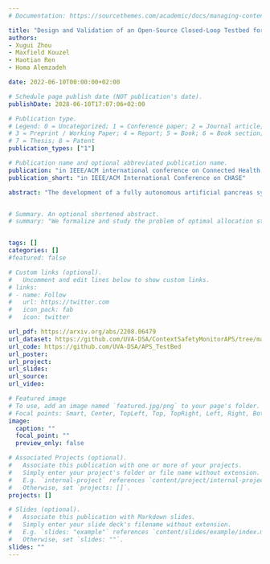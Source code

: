 ```yaml
---
# Documentation: https://sourcethemes.com/academic/docs/managing-content/

title: "Design and Validation of an Open-Source Closed-Loop Testbed for Artificial Pancreas Systems"
authors: 
- Xugui Zhou
- Maxfield Kouzel
- Haotian Ren
- Homa Alemzadeh

date: 2022-06-10T00:00:00+02:00

# Schedule page publish date (NOT publication's date).
publishDate: 2028-06-10T17:07:06+02:00

# Publication type.
# Legend: 0 = Uncategorized; 1 = Conference paper; 2 = Journal article;
# 3 = Preprint / Working Paper; 4 = Report; 5 = Book; 6 = Book section;
# 7 = Thesis; 8 = Patent
publication_types: ["1"]

# Publication name and optional abbreviated publication name.
publication: "in IEEE/ACM international conference on Connected Health: Applications, Systems and Engineering Technologies (CHASE)"
publication_short: "in IEEE/ACM International Conference on CHASE"

abstract: "The development of a fully autonomous artificial pancreas system (APS) to independently regulate the glucose levels of a patient with Type 1 diabetes has been a long-standing goal of diabetes research. A significant barrier to progress is the difficulty of testing new control algorithms and safety features, since clinical trials are time- and resource-intensive. To facilitate ease of validation, we propose an open-source APS testbed by integrating APS controllers with two state-of-the-art glucose simulators and a novel fault injection engine. The testbed is able to reproduce the blood glucose trajectories of real patients from a clinical trial conducted over six months. We evaluate the performance of two closed-loop control algorithms (OpenAPS and Basal Bolus) using the testbed and find that more advanced control algorithms are able to keep blood glucose in a safe region 93.49% and 79.46% of the time on average, compared with 66.18% of the time for the clinical trial. The fault injection engine simulates the real recalls and adverse events reported to the U.S. Food and Drug Administration (FDA) and demonstrates the resilience of the controller in hazardous conditions. We used the testbed to generate 2.5 years of synthetic data representing 20 different patient profiles with realistic adverse event scenarios, which would have been expensive and risky to collect in a clinical trial. The proposed testbed is a valid tool that can be used by the research community to demonstrate the effectiveness of different control algorithms and safety features for APS."


# Summary. An optional shortened abstract.
# summary: "We formalize and study the problem of optimal allocation strategies for a (perfect) vaccine in the infinite-dimensional SIS model."


tags: []
categories: []
#featured: false

# Custom links (optional).
#   Uncomment and edit lines below to show custom links.
# links:
# - name: Follow
#   url: https://twitter.com
#   icon_pack: fab
#   icon: twitter

url_pdf: https://arxiv.org/abs/2208.06479
url_dataset: https://github.com/UVA-DSA/ContextSafetyMonitorAPS/tree/master/simulationData
url_code: https://github.com/UVA-DSA/APS_TestBed
url_poster:
url_project:
url_slides:
url_source:
url_video:

# Featured image
# To use, add an image named `featured.jpg/png` to your page's folder. 
# Focal points: Smart, Center, TopLeft, Top, TopRight, Left, Right, BottomLeft, Bottom, BottomRight.
image:
  caption: ""
  focal_point: ""
  preview_only: false

# Associated Projects (optional).
#   Associate this publication with one or more of your projects.
#   Simply enter your project's folder or file name without extension.
#   E.g. `internal-project` references `content/project/internal-project/index.md`.
#   Otherwise, set `projects: []`.
projects: []

# Slides (optional).
#   Associate this publication with Markdown slides.
#   Simply enter your slide deck's filename without extension.
#   E.g. `slides: "example"` references `content/slides/example/index.md`.
#   Otherwise, set `slides: ""`.
slides: ""
---
```

